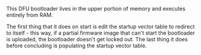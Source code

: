 This DFU bootloader lives in the upper portion of memory and executes entirely from RAM.

The first thing that it does on start is edit the startup vector table to redirect to itself - this way, if a partial firmware image that can't start the bootloader is uploaded, the bootloader doesn't get locked out. The last thing it does before concluding is populating the startup vector table.
